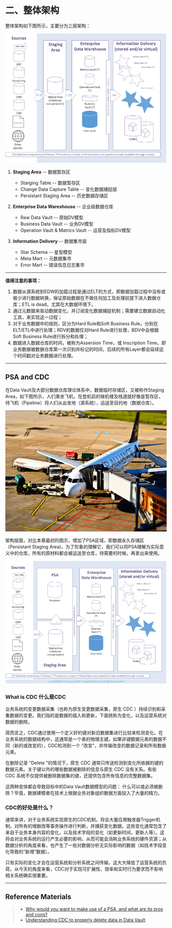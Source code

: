 # 二、整体架构

整体架构如下图所示，主要分为三层架构：

![Overall Architecture](images/DV-S01E02-multi-tier-architecture.png)

1. **Staging Area** -- 数据暂存区
   * Starging Table -- 数据暂存区
   * Change Data Capture Table -- 变化数据捕捉层
   * Persistant Staging Area -- 历史数据存储区

2. **Enterprise Data Wareshouse** -- 企业级数据仓库
   * Raw Data Vault -- 原始DV模型
   * Business Data Vault -- 业务DV模型
   * Operation Vault & Matrics Vault -- 运营及指标DV模型

3. **Information Delivery** -- 数据集市层
   * Star Schema -- 星型模型
   * Meta Mart -- 元数据集市
   * Error Mart -- 错误信息日志集市

---
**值得注意的事项：**

1. 数据从源系统到EDW的加载过程是通过ELT的方式，即数据加载过程中没有或极少进行数据转换，保证原始数据在不做任何加工及处理前提下进入数据仓库；ETL is dead，尤其在大数据环境下。
2. 通过元数据来驱动数据变化，并订阅变化数据捕捉机制；需要建立数据自动化工具，来实现这一过程；
3. 对于业务数据中的规则，区分为Hard Rule和Soft Business Rule，分别在ELT/ETL中进行处理；RDV的数据仅对Hard Rule进行处理，BDV中会根据Soft Business Rule进行拆分和处理；
4. 数据进入数据仓库的时间，被称为Assersion Time，或 Inscription Time，即业务数据被数据仓库第一次识别并标记的时间，后续的所有Layer都会延续这个时间戳对业务数据进行处理。


---
## PSA and CDC

在Data Vault及大部分数据仓库理论体系中，数据临时存储区，又被称作Staging Area，如下图所示，人们乘坐飞机，在登机前的候机楼及栈道就好像是暂存区，待飞机（Pipeline）将人们从出发地（源系统），运送至目的地（数据仓库）。

![The "Staging Area" for passengers on an airport](images/The%20“Staging%20Area”%20for%20passengers%20on%20an%20airport.jpeg)


架构层面，对比本章最初的图示，增加了PSA区域，即数据永久存储区（Persistant Staging Area)，为了形象的理解它，我们可以将PSA理解为实际意义中的仓库，所有的原材料都会被运送至仓库，待需要的时候，再拿出来使用。

![Persistant Staging Area](images/DWH-PSA%20Area.png)


### What is CDC 什么是CDC

业务系统的变更数据采集（也称为原生变更数据采集，原生 CDC ）持续识别和采集数据的变更。我们指的是数据的插入和更新，下面统称为变化，以及运营系统对数据的删除。

简而言之，CDC通过使用一个定义好的键对新旧数据集进行比较来检测变化。在业务系统的数据结构中，这通常是一个表的物理主键。如果非键数据元素的数据不同（新的或改变的），CDC检测到一个 "改变"，并传输改变的数据记录和所有数据元素。

在删除记录 "Delete "的情况下，原生 CDC 通常只传送检测到变化所依据的键的数据元素。关于键以外的哪些数据被删除的信息与原生 CDC 没有关系。有些 CDC 系统不仅提供被删除数据集的键，还提供包含所有信息的完整数据集。

这两种变体都会导致目标中的Data Vault数据模型的问题： 什么可以或必须被删除？毕竟，数据建模者在技术上根据业务对象组织数据方面投入了大量的精力。

### CDC的好处是什么？

通常来讲，对于业务系统实现原生的CDC机制，将会大量应用触发器Trigger机制，对所有的增删改等事务操作进行判断，并捕获变化数据，这些变化通常包含了来自于业务本身内容的变化，以及技术字段的变化（如更新时间，更新人等）。这将会对业务系统的运行产生必要的影响，从而可能会消耗业务系统的硬件资源；从数据分析的角度来看，也产生了一些对数据分析无实际影响的数据（如技术字段变化导致的“新增”数据）。

只有实际的变化才会在运营系统和分析系统之间传输，这大大降低了运营系统的负荷。从今天的角度来看，CDC对于实现可扩展性、效率和实时行为要求而不影响相关系统确实很重要。

---
## Reference Materials

> * [Why would you want to make use of a PSA, and what are its pros and cons?](https://dwa.guide/2017/06/08/using-a-persistent-staging-area-what-why-and-how/)
> * [Understanding CDC to properly delete data in Data Vault](https://tedamoh.com/en/academy/secret-spice/coaching/251-understanding-cdc-to-properly-delete-data-in-data-vault)